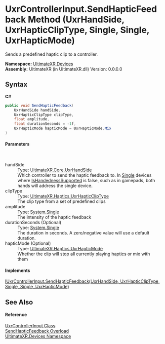 # UxrControllerInput.SendHapticFeedback Method (UxrHandSide, UxrHapticClipType, Single, Single, UxrHapticMode)
 

Sends a predefined haptic clip to a controller.

**Namespace:**&nbsp;<a href="N_UltimateXR_Devices">UltimateXR.Devices</a><br />**Assembly:**&nbsp;UltimateXR (in UltimateXR.dll) Version: 0.0.0.0

## Syntax

**C#**<br />
``` C#
public void SendHapticFeedback(
	UxrHandSide handSide,
	UxrHapticClipType clipType,
	float amplitude,
	float durationSeconds = -1f,
	UxrHapticMode hapticMode = UxrHapticMode.Mix
)
```


#### Parameters
&nbsp;<dl><dt>handSide</dt><dd>Type: <a href="T_UltimateXR_Core_UxrHandSide">UltimateXR.Core.UxrHandSide</a><br />Which controller to send the haptic feedback to. In <a href="T_UltimateXR_Devices_UxrControllerSetupType">Single</a> devices where <a href="P_UltimateXR_Devices_IUxrControllerInput_IsHandednessSupported">IsHandednessSupported</a> is false, such as in gamepads, both hands will address the single device.</dd><dt>clipType</dt><dd>Type: <a href="T_UltimateXR_Haptics_UxrHapticClipType">UltimateXR.Haptics.UxrHapticClipType</a><br />The clip type from a set of predefined clips</dd><dt>amplitude</dt><dd>Type: <a href="https://docs.microsoft.com/dotnet/api/system.single" target="_blank" rel="noopener noreferrer">System.Single</a><br />The intensity of the haptic feedback</dd><dt>durationSeconds (Optional)</dt><dd>Type: <a href="https://docs.microsoft.com/dotnet/api/system.single" target="_blank" rel="noopener noreferrer">System.Single</a><br />The duration in seconds. A zero/negative value will use a default duration.</dd><dt>hapticMode (Optional)</dt><dd>Type: <a href="T_UltimateXR_Haptics_UxrHapticMode">UltimateXR.Haptics.UxrHapticMode</a><br />Whether the clip will stop all currently playing haptics or mix with them</dd></dl>

#### Implements
<a href="M_UltimateXR_Devices_IUxrControllerInput_SendHapticFeedback_2">IUxrControllerInput.SendHapticFeedback(UxrHandSide, UxrHapticClipType, Single, Single, UxrHapticMode)</a><br />

## See Also


#### Reference
<a href="T_UltimateXR_Devices_UxrControllerInput">UxrControllerInput Class</a><br /><a href="Overload_UltimateXR_Devices_UxrControllerInput_SendHapticFeedback">SendHapticFeedback Overload</a><br /><a href="N_UltimateXR_Devices">UltimateXR.Devices Namespace</a><br />